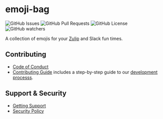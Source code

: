 # emoji-bag

![GitHub Issues](https://img.shields.io/github/issues/fini-net/emoji-bag)
![GitHub Pull Requests](https://img.shields.io/github/issues-pr/fini-net/emoji-bag)
![GitHub License](https://img.shields.io/github/license/fini-net/emoji-bag)
![GitHub watchers](https://img.shields.io/github/watchers/fini-net/emoji-bag)

A collection of emojis for your [Zulip](https://zulip.com/) and Slack fun times.

## Contributing

- [Code of Conduct](.github/CODE_OF_CONDUCT.md)
- [Contributing Guide](.github/CONTRIBUTING.md) includes a step-by-step guide to our
  [development processs](.github/CONTRIBUTING.md#development-process).

## Support & Security

- [Getting Support](.github/SUPPORT.md)
- [Security Policy](.github/SECURITY.md)
